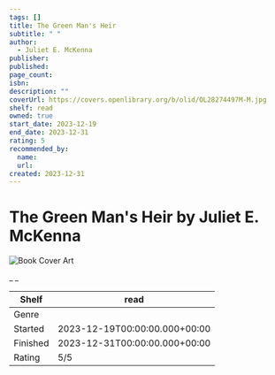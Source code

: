 ```yaml
---
tags: []
title: The Green Man's Heir
subtitle: " "
author:
  - Juliet E. McKenna
publisher:
published:
page_count:
isbn:
description: ""
coverUrl: https://covers.openlibrary.org/b/olid/OL28274497M-M.jpg
shelf: read
owned: true
start_date: 2023-12-19
end_date: 2023-12-31
rating: 5
recommended_by:
  name:
  url:
created: 2023-12-31
---
```


# The Green Man's Heir by Juliet E. McKenna

![Book Cover Art](https://covers.openlibrary.org/b/olid/OL28274497M-M.jpg)

_ _

| Shelf | read |
| --- | --- |
| Genre |  |
| Started | 2023-12-19T00:00:00.000+00:00 |
| Finished | 2023-12-31T00:00:00.000+00:00 |
| Rating | 5/5 |

